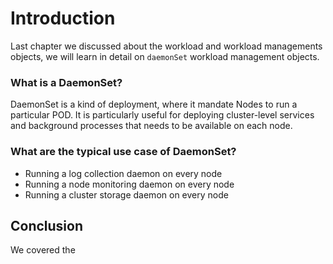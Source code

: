 # Introduction 
Last chapter we discussed about the workload and workload managements objects, we will learn in detail on `daemonSet` workload management objects.

### What is a DaemonSet?
DaemonSet is a kind of deployment, where it mandate Nodes to run a particular POD. It is particularly useful for deploying cluster-level services and background processes that needs to be available on each node.

### What are the typical use case of DaemonSet?
* Running a log collection daemon on every node
* Running a node monitoring daemon on every node
* Running a cluster storage daemon on every node



## Conclusion
We covered the